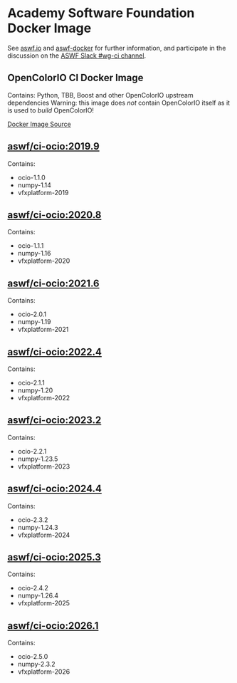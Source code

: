 <!--
Copyright (c) Contributors to the aswf-docker Project. All rights reserved.
SPDX-License-Identifier: Apache-2.0

Warning: this file is automatically generated from a template!
-->

# Academy Software Foundation Docker Image

See [aswf.io](https://aswf.io) and [aswf-docker](https://github.com/AcademySoftwareFoundation/aswf-docker)
for further information, and participate in the discussion on the
[ASWF Slack #wg-ci channel](https://academysoftwarefdn.slack.com/archives/C0169RX7MMK).

## OpenColorIO CI Docker Image

Contains: Python, TBB, Boost and other OpenColorIO upstream dependencies
Warning: this image does *not* contain OpenColorIO itself as it is used to *build* OpenColorIO!

[Docker Image Source](https://github.com/AcademySoftwareFoundation/aswf-docker/blob/main/ci-ocio/Dockerfile)

## [aswf/ci-ocio:2019.9](https://hub.docker.com/r/aswf/ci-ocio/tags?page=1&name=2019.9)

Contains:
* ocio-1.1.0
* numpy-1.14
* vfxplatform-2019

## [aswf/ci-ocio:2020.8](https://hub.docker.com/r/aswf/ci-ocio/tags?page=1&name=2020.8)

Contains:
* ocio-1.1.1
* numpy-1.16
* vfxplatform-2020

## [aswf/ci-ocio:2021.6](https://hub.docker.com/r/aswf/ci-ocio/tags?page=1&name=2021.6)

Contains:
* ocio-2.0.1
* numpy-1.19
* vfxplatform-2021

## [aswf/ci-ocio:2022.4](https://hub.docker.com/r/aswf/ci-ocio/tags?page=1&name=2022.4)

Contains:
* ocio-2.1.1
* numpy-1.20
* vfxplatform-2022

## [aswf/ci-ocio:2023.2](https://hub.docker.com/r/aswf/ci-ocio/tags?page=1&name=2023.2)

Contains:
* ocio-2.2.1
* numpy-1.23.5
* vfxplatform-2023

## [aswf/ci-ocio:2024.4](https://hub.docker.com/r/aswf/ci-ocio/tags?page=1&name=2024.4)

Contains:
* ocio-2.3.2
* numpy-1.24.3
* vfxplatform-2024

## [aswf/ci-ocio:2025.3](https://hub.docker.com/r/aswf/ci-ocio/tags?page=1&name=2025.3)

Contains:
* ocio-2.4.2
* numpy-1.26.4
* vfxplatform-2025

## [aswf/ci-ocio:2026.1](https://hub.docker.com/r/aswf/ci-ocio/tags?page=1&name=2026.1)

Contains:
* ocio-2.5.0
* numpy-2.3.2
* vfxplatform-2026

